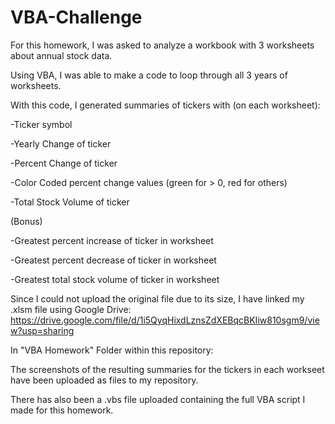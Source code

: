 # VBA-Challenge

For this homework, I was asked to analyze a workbook with 3 worksheets about annual stock data. 

Using VBA, I was able to make a code to loop through all 3 years of worksheets. 

With this code, I generated summaries of tickers with (on each worksheet):

-Ticker symbol

-Yearly Change of ticker

-Percent Change of ticker

-Color Coded percent change values (green for > 0, red for others)

-Total Stock Volume of ticker


(Bonus)

-Greatest percent increase of ticker in worksheet

-Greatest percent decrease of ticker in worksheet

-Greatest total stock volume of ticker in worksheet


Since I could not upload the original file due to its size, I have linked my .xlsm file using Google Drive: 
https://drive.google.com/file/d/1i5QyqHixdLznsZdXEBqcBKIiw810sgm9/view?usp=sharing


In "VBA Homework" Folder within this repository:

The screenshots of the resulting summaries for the tickers in each workseet have been uploaded as files to my repository.

There has also been a .vbs file uploaded containing the full VBA script I made for this homework.
